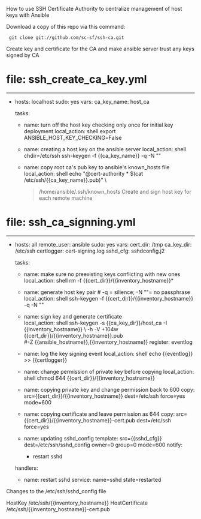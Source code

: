How to use SSH Certificate Authority to centralize management of host keys with Ansible

Download a copy of this repo via this command:

     git clone git://github.com/sc-sf/ssh-ca.git



Create key and certificate for the CA and make ansible server trust any keys signed by CA

 # file: ssh_create_ca_key.yml
 ---
 - hosts: localhost
   sudo: yes
   vars:
     ca_key_name: host_ca

   tasks:
   - name: turn off the host key checking only once for initial key deployment
     local_action: shell export ANSIBLE_HOST_KEY_CHECKING=False

   - name: creating a host key on the ansible server
     local_action: shell chdir=/etc/ssh ssh-keygen -f {{ca_key_name}} -q -N ""

   - name: copy root ca's pub key to ansible's known_hosts file
     local_action: shell echo "@cert-authority * $(cat /etc/ssh/{{ca_key_name}}.pub)" \
       > /home/ansible/.ssh/known_hosts
Create and sign host key for each remote machine

 # file: ssh_ca_signning.yml
 ---
 - hosts: all
   remote_user: ansible
   sudo: yes
   vars:
     cert_dir: /tmp
     ca_key_dir: /etc/ssh
     certlogger: cert-signing.log
     sshd_cfg: sshdconfig.j2

   tasks:
   - name: make sure no preexisting keys conflicting with new ones
     local_action: shell rm -f {{cert_dir}}/{{inventory_hostname}}*

   - name: generate host key pair # -q = silience; -N ""= no passphrase
     local_action: shell ssh-keygen -f {{cert_dir}}/{{inventory_hostname}} -q -N "" 

   - name: sign key and generate certificate  
     local_action: shell ssh-keygen -s {{ca_key_dir}}/host_ca -I {{inventory_hostname}} \ 
        -h -V +104w {{cert_dir}}/{{inventory_hostname}}.pub \
        #-Z {{ansible_hostname}},{{inventory_hostname}} 
     register: eventlog

   - name: log the key signing event
     local_action: shell echo {{eventlog}} >> {{certlogger}}

   - name: change permission of private key before copying
     local_action: shell chmod 644 {{cert_dir}}/{{inventory_hostname}} 

   - name: copying private key and change permission back to 600
     copy: src={{cert_dir}}/{{inventory_hostname}} dest=/etc/ssh force=yes mode=600

   - name: copying certificate and leave permission as 644
     copy: src={{cert_dir}}/{{inventory_hostname}}-cert.pub dest=/etc/ssh force=yes

   - name: updating sshd_config 
     template: src={{sshd_cfg}} dest=/etc/ssh/sshd_config owner=0 group=0 mode=600
     notify:
     - restart sshd

   handlers:
     - name: restart sshd
       service: name=sshd state=restarted


Changes to the /etc/ssh/sshd_config file

 HostKey /etc/ssh/{{inventory_hostname}}
 HostCertificate /etc/ssh/{{inventory_hostname}}-cert.pub



